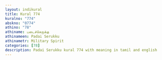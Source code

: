 ```yaml
---
layout: indikural
title: Kural 774
kuralno: "774"
abskno: "0774"
athino: "78"
athiname: படைச்செருக்கு
athinameen: Padai Serukku
athinametr: Military Spirit
categories: [78]
description: Padai Serukku kural 774 with meaning in tamil and english 
---
```


